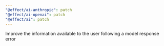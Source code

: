 ```yaml
---
"@effect/ai-anthropic": patch
"@effect/ai-openai": patch
"@effect/ai": patch
---
```


Improve the information available to the user following a model response error
